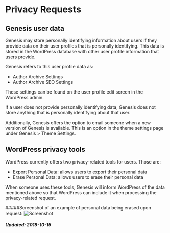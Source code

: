 # Privacy Requests

## Genesis user data
Genesis may store personally identifying information about users if they provide data on their user profiles that is personally identifying. This data is stored in the WordPress database with other user profile information that users provide.

Genesis refers to this user profile data as:
- Author Archive Settings
- Author Archive SEO Settings

These settings can be found on the user profile edit screen in the WordPress admin.

If a user does not provide personally identifying data, Genesis does not store anything that is personally identifying about that user.

Additionally, Genesis offers the option to email someone when a new version of Genesis is available. This is an option in the theme settings page under Genesis > Theme Settings. 

## WordPress privacy tools
WordPress currently offers two privacy-related tools for users. Those are:
- Export Personal Data: allows users to export their personal data
- Erase Personal Data: allows users to erase their personal data

When someone uses these tools, Genesis will inform WordPress of the data mentioned above so that WordPress can include it when processing the privacy-related request.

#####Screenshot of an example of personal data being erased upon request:
![Screenshot](https://user-images.githubusercontent.com/1254870/46357862-c1b07980-c633-11e8-979b-16b995f9b564.png)

##### Updated: 2018-10-15
